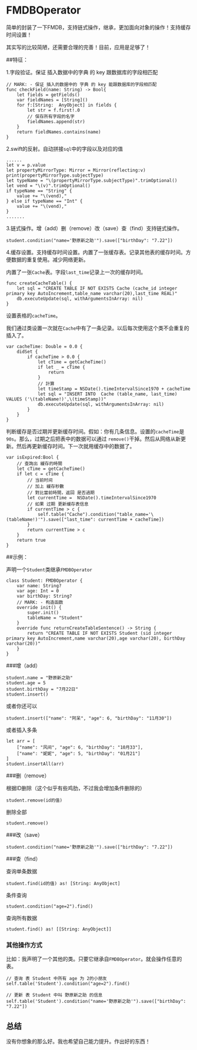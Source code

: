 # FMDBOperator
简单的封装了一下FMDB，支持链式操作，继承，更加面向对象的操作！支持缓存时间设置！

其实写的比较简陋，还需要合理的完善！目前，应用是足够了！

##特征：

1.字段验证。保证 插入数据中的字典 的 key 跟数据库的字段相匹配

```
// MARK: - 保证 插入的数据中的 字典 的 key 能跟数据库的字段相匹配
func checkField(name: String) -> Bool{
    let fields = getFields()
    var fieldNames = [String]()
    for f:[String:  AnyObject] in fields {
        let str = f.first!.0
        // 保存所有字段的名字
        fieldNames.append(str)
    }
    return fieldNames.contains(name)
}
```

2.swift的反射。自动拼接`sql`中的字段以及对应的值

```
......
let v = p.value
let propertyMirrorType: Mirror = Mirror(reflecting:v)
print(propertyMirrorType.subjectType)
let typeName = "\(propertyMirrorType.subjectType)".trimOptional()
let vend = "\(v)".trimOptional()
if typeName == "String" {
    value += "\(vend),"
} else if typeName == "Int" {
    value += "\(vend),"
}
.......
```

3.链式操作。增（add）删（remove）改（save）查（find）支持链式操作。

```
student.condition("name='野原新之助'").save(["birthDay": "7.22"])
```

4.缓存设置。支持缓存时间设置。内置了一张缓存表。记录其他表的缓存时间。方便数据的重复使用。减少网络更新。

内置了一张`Cache`表。字段`last_time`记录上一次的缓存时间。

```
func createCacheTable() {
    let sql = "CREATE TABLE IF NOT EXISTS Cache (cache_id integer primary key AutoIncrement,table_name varchar(20),last_time REAL)"
    db.executeUpdate(sql, withArgumentsInArray: nil)
}
```

设置表格的`cacheTime`。

我们通过类设置一次就在`Cache`中有了一条记录。以后每次使用这个类不会重复的插入了。

```
var cacheTime: Double = 0.0 {
    didSet {
        if cacheTime > 0.0 {
            let cTime = getCacheTime()
            if let _ = cTime {
                return
            }
            // 計算
            let timeStamp = NSDate().timeIntervalSince1970 + cacheTime
            let sql = "INSERT INTO  Cache (table_name, last_time) VALUES ('\(tableName!)',\(timeStamp))"
            db.executeUpdate(sql, withArgumentsInArray: nil)
        }
    }
}
```
判断缓存是否过期并更新缓存时间。假如：你有几条信息。设置的`cacheTime`是`90s`。那么，过期之后把表中的数据可以通过 `remove()`干掉。然后从网络从新更新。然后再更新缓存时间。下一次就用缓存中的数据了。


```
var isExpired:Bool {
    // 查詢出 緩存的時間
    let cTime = getCacheTime()
    if let c = cTime {
        // 当前时间
        // 加上 緩存秒數
        // 對比當前時間，返回 是否過期
        let currentTime =  NSDate().timeIntervalSince1970
        // 如果 过期 更新缓存表信息
        if currentTime > c {
            self.table("Cache").condition("table_name='\(tableName!)'").save(["last_time": currentTime + cacheTime])
        }
        return currentTime > c
    }
    return true
}
```


##示例：

声明一个`Student`类继承`FMDBOperator`

```
class Student: FMDBOperator {
    var name: String?
    var age: Int = 0
    var birthDay: String?
    // MARK: - 构造函数
    override init() {
        super.init()
        tableName = "Student"
    }
    override func returnCreateTableSentence() -> String {
        return "CREATE TABLE IF NOT EXISTS Student (sid integer primary key AutoIncrement,name varchar(20),age varchar(20), birthDay varchar(20))"
    }
}
```

###增（add）

```
student.name = "野原新之助"
student.age = 5
student.birthDay = "7月22日"
student.insert()
```
或者你还可以

```
student.insert(["name": "阿呆", "age": 6, "birthDay": "11月30"])
```
或者插入多条

```
let arr = [
	["name": "风间", "age": 6, "birthDay": "10月33"],
	["name": "妮妮", "age": 5, "birthDay": "01月21"]
]
student.insertAll(arr)
```

###删（remove）

根据ID删除（这个似乎有些鸡肋，不过我会增加条件删除的）

```
student.remove(id的值)
```

删除全部
```
student.remove()
```

###改（save）

```
student.condition("name='野原新之助'").save(["birthDay": "7.22"])
```

###查（find）

查询单条数据
```
student.find(id的值) as! [String: AnyObject]
```
条件查询

```
student.condition("age=2").find()
```

查询所有数据

```
student.find() as! [[String: AnyObject]]
```

### 其他操作方式

比如：我声明了一个其他的类。只要它继承自`FMDBOperator`。就会操作任意的表。

```
// 查询 表 Student 中所有 age 为 2的小朋友
self.table('Student').condition("age=2").find() 

// 更新 表 Student 中叫 野原新之助 的信息
self.table('Student').condition("name='野原新之助'").save(["birthDay": "7.22"])
```

## 总结

没有你想象的那么好。我也希望自己能力提升。作出好的东西！
